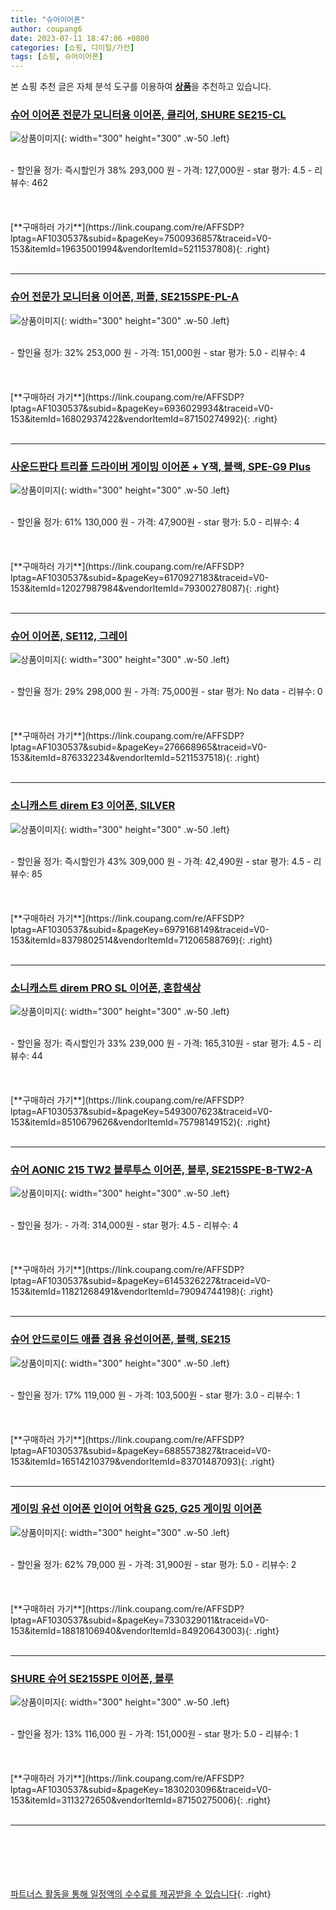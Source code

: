 ```yaml
---
title: "슈어이어폰"
author: coupang6
date: 2023-07-11 18:47:06 +0800
categories: [쇼핑, 디이털/가전]
tags: [쇼핑, 슈어이어폰]
---
```


본 쇼핑 추천 글은 자체 분석 도구를 이용하여 [**상품**](https://link.coupang.com/a/bao1ui)을 추천하고 있습니다.

### [슈어 이어폰 전문가 모니터용 이어폰, 클리어, SHURE SE215-CL](https://link.coupang.com/re/AFFSDP?lptag=AF1030537&subid=&pageKey=7500936857&traceid=V0-153&itemId=19635001994&vendorItemId=5211537808)

![상품이미지](https://thumbnail9.coupangcdn.com/thumbnails/remote/230x230ex/image/retail/images/2019/08/08/9/5/1ffe142b-85c1-4f25-875e-2f47997df378.jpg){: width="300" height="300" .w-50 .left}


<br>
- 할인율 정가: 즉시할인가 38%  293,000   원
- 가격: 127,000원
- star 평가: 4.5
- 리뷰수: 462
<br>
<br>
<br>
<br>
[**구매하러 가기**](https://link.coupang.com/re/AFFSDP?lptag=AF1030537&subid=&pageKey=7500936857&traceid=V0-153&itemId=19635001994&vendorItemId=5211537808){: .right}
<br>
<br>

---

### [슈어 전문가 모니터용 이어폰, 퍼플, SE215SPE-PL-A](https://link.coupang.com/re/AFFSDP?lptag=AF1030537&subid=&pageKey=6936029934&traceid=V0-153&itemId=16802937422&vendorItemId=87150274992)

![상품이미지](https://thumbnail9.coupangcdn.com/thumbnails/remote/230x230ex/image/retail/images/2978213498170549-ffc9da41-5540-4b39-9e3e-7ba7c08d16c8.jpg){: width="300" height="300" .w-50 .left}


<br>
- 할인율 정가: 32%  253,000   원
- 가격: 151,000원
- star 평가: 5.0
- 리뷰수: 4
<br>
<br>
<br>
<br>
[**구매하러 가기**](https://link.coupang.com/re/AFFSDP?lptag=AF1030537&subid=&pageKey=6936029934&traceid=V0-153&itemId=16802937422&vendorItemId=87150274992){: .right}
<br>
<br>

---

### [사운드판다 트리플 드라이버 게이밍 이어폰 + Y잭, 블랙, SPE-G9 Plus](https://link.coupang.com/re/AFFSDP?lptag=AF1030537&subid=&pageKey=6170927183&traceid=V0-153&itemId=12027987984&vendorItemId=79300278087)

![상품이미지](https://thumbnail6.coupangcdn.com/thumbnails/remote/230x230ex/image/retail/images/7218682974986218-1f12b3b9-d151-45a3-9893-5f80aa9b270e.jpg){: width="300" height="300" .w-50 .left}


<br>
- 할인율 정가: 61%  130,000   원
- 가격: 47,900원
- star 평가: 5.0
- 리뷰수: 4
<br>
<br>
<br>
<br>
[**구매하러 가기**](https://link.coupang.com/re/AFFSDP?lptag=AF1030537&subid=&pageKey=6170927183&traceid=V0-153&itemId=12027987984&vendorItemId=79300278087){: .right}
<br>
<br>

---

### [슈어 이어폰, SE112, 그레이](https://link.coupang.com/re/AFFSDP?lptag=AF1030537&subid=&pageKey=276668965&traceid=V0-153&itemId=876332234&vendorItemId=5211537518)

![상품이미지](https://thumbnail6.coupangcdn.com/thumbnails/remote/230x230ex/image/retail/images/2019/08/08/9/2/9612fab9-ac6e-462a-a408-4dd84d9e9b14.jpg){: width="300" height="300" .w-50 .left}


<br>
- 할인율 정가: 29%  298,000   원
- 가격: 75,000원
- star 평가: No data
- 리뷰수: 0
<br>
<br>
<br>
<br>
[**구매하러 가기**](https://link.coupang.com/re/AFFSDP?lptag=AF1030537&subid=&pageKey=276668965&traceid=V0-153&itemId=876332234&vendorItemId=5211537518){: .right}
<br>
<br>

---

### [소니캐스트 direm E3 이어폰, SILVER](https://link.coupang.com/re/AFFSDP?lptag=AF1030537&subid=&pageKey=6979168149&traceid=V0-153&itemId=8379802514&vendorItemId=71206588769)

![상품이미지](https://thumbnail9.coupangcdn.com/thumbnails/remote/230x230ex/image/retail/images/243901099869965-7cc99169-c00f-4d0d-a576-be90ba226e09.jpg){: width="300" height="300" .w-50 .left}


<br>
- 할인율 정가: 즉시할인가 43%  309,000   원
- 가격: 42,490원
- star 평가: 4.5
- 리뷰수: 85
<br>
<br>
<br>
<br>
[**구매하러 가기**](https://link.coupang.com/re/AFFSDP?lptag=AF1030537&subid=&pageKey=6979168149&traceid=V0-153&itemId=8379802514&vendorItemId=71206588769){: .right}
<br>
<br>

---

### [소니캐스트 direm PRO SL 이어폰, 혼합색상](https://link.coupang.com/re/AFFSDP?lptag=AF1030537&subid=&pageKey=5493007623&traceid=V0-153&itemId=8510679626&vendorItemId=75798149152)

![상품이미지](https://thumbnail7.coupangcdn.com/thumbnails/remote/230x230ex/image/retail/images/2021/05/11/17/9/7af6cf72-1c5b-4b9f-ab5f-32956961edc5.jpg){: width="300" height="300" .w-50 .left}


<br>
- 할인율 정가: 즉시할인가 33%  239,000   원
- 가격: 165,310원
- star 평가: 4.5
- 리뷰수: 44
<br>
<br>
<br>
<br>
[**구매하러 가기**](https://link.coupang.com/re/AFFSDP?lptag=AF1030537&subid=&pageKey=5493007623&traceid=V0-153&itemId=8510679626&vendorItemId=75798149152){: .right}
<br>
<br>

---

### [슈어 AONIC 215 TW2 블루투스 이어폰, 블루, SE215SPE-B-TW2-A](https://link.coupang.com/re/AFFSDP?lptag=AF1030537&subid=&pageKey=6145326227&traceid=V0-153&itemId=11821268491&vendorItemId=79094744198)

![상품이미지](https://thumbnail10.coupangcdn.com/thumbnails/remote/230x230ex/image/rs_quotation_api/zwaftrvu/96a3b0dc882c49a89c097868afe69b10.jpg){: width="300" height="300" .w-50 .left}


<br>
- 할인율 정가: 
- 가격: 314,000원
- star 평가: 4.5
- 리뷰수: 4
<br>
<br>
<br>
<br>
[**구매하러 가기**](https://link.coupang.com/re/AFFSDP?lptag=AF1030537&subid=&pageKey=6145326227&traceid=V0-153&itemId=11821268491&vendorItemId=79094744198){: .right}
<br>
<br>

---

### [슈어 안드로이드 애플 겸용 유선이어폰, 블랙, SE215](https://link.coupang.com/re/AFFSDP?lptag=AF1030537&subid=&pageKey=6885573827&traceid=V0-153&itemId=16514210379&vendorItemId=83701487093)

![상품이미지](https://thumbnail8.coupangcdn.com/thumbnails/remote/230x230ex/image/vendor_inventory/cc84/30ad5796828e714fa8cc986c73eca583a3acd2cd1e7260202c0f9aac1eb6.jpg){: width="300" height="300" .w-50 .left}


<br>
- 할인율 정가: 17%  119,000   원
- 가격: 103,500원
- star 평가: 3.0
- 리뷰수: 1
<br>
<br>
<br>
<br>
[**구매하러 가기**](https://link.coupang.com/re/AFFSDP?lptag=AF1030537&subid=&pageKey=6885573827&traceid=V0-153&itemId=16514210379&vendorItemId=83701487093){: .right}
<br>
<br>

---

### [게이밍 유선 이어폰 인이어 어학용 G25, G25 게이밍 이어폰](https://link.coupang.com/re/AFFSDP?lptag=AF1030537&subid=&pageKey=7330329011&traceid=V0-153&itemId=18818106940&vendorItemId=84920643003)

![상품이미지](https://thumbnail8.coupangcdn.com/thumbnails/remote/230x230ex/image/vendor_inventory/e7bd/307b0520e1cc1506fe1d54c5e09e610d83a145aedde61d1f30edbfe8bb14.jpg){: width="300" height="300" .w-50 .left}


<br>
- 할인율 정가: 62%  79,000   원
- 가격: 31,900원
- star 평가: 5.0
- 리뷰수: 2
<br>
<br>
<br>
<br>
[**구매하러 가기**](https://link.coupang.com/re/AFFSDP?lptag=AF1030537&subid=&pageKey=7330329011&traceid=V0-153&itemId=18818106940&vendorItemId=84920643003){: .right}
<br>
<br>

---

### [SHURE 슈어 SE215SPE 이어폰, 블루](https://link.coupang.com/re/AFFSDP?lptag=AF1030537&subid=&pageKey=1830203096&traceid=V0-153&itemId=3113272650&vendorItemId=87150275006)

![상품이미지](https://thumbnail9.coupangcdn.com/thumbnails/remote/230x230ex/image/retail/images/5740600737979670-79130d2f-f00a-4667-9db5-191bf44ede17.jpeg){: width="300" height="300" .w-50 .left}


<br>
- 할인율 정가: 13%  116,000   원
- 가격: 151,000원
- star 평가: 5.0
- 리뷰수: 1
<br>
<br>
<br>
<br>
[**구매하러 가기**](https://link.coupang.com/re/AFFSDP?lptag=AF1030537&subid=&pageKey=1830203096&traceid=V0-153&itemId=3113272650&vendorItemId=87150275006){: .right}
<br>
<br>

---
<br><br><br><br><br> [파트너스 활동을 통해 일정액의 수수료를 제공받을 수 있습니다](https://link.coupang.com/a/bao1ui){: .right}